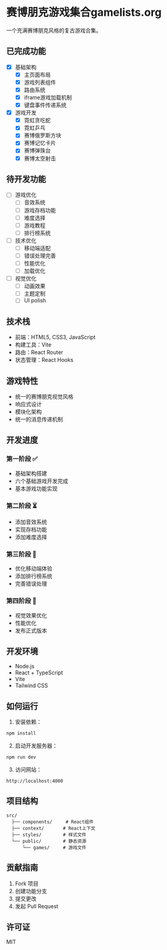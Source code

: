 # 赛博朋克游戏集合gamelists.org

一个充满赛博朋克风格的复古游戏合集。

## 已完成功能

- [x] 基础架构
  - [x] 主页面布局
  - [x] 游戏列表组件
  - [x] 路由系统
  - [x] iframe游戏加载机制
  - [x] 键盘事件传递系统

- [x] 游戏开发
  - [x] 霓虹贪吃蛇
  - [x] 霓虹乒乓
  - [x] 赛博俄罗斯方块
  - [x] 赛博记忆卡片
  - [x] 赛博弹珠台
  - [x] 赛博太空射击

## 待开发功能

- [ ] 游戏优化
  - [ ] 音效系统
  - [ ] 游戏存档功能
  - [ ] 难度选择
  - [ ] 游戏教程
  - [ ] 排行榜系统

- [ ] 技术优化
  - [ ] 移动端适配
  - [ ] 错误处理完善
  - [ ] 性能优化
  - [ ] 加载优化

- [ ] 视觉优化
  - [ ] 动画效果
  - [ ] 主题定制
  - [ ] UI polish

## 技术栈

- 前端：HTML5, CSS3, JavaScript
- 构建工具：Vite
- 路由：React Router
- 状态管理：React Hooks

## 游戏特性

- 统一的赛博朋克视觉风格
- 响应式设计
- 模块化架构
- 统一的消息传递机制

## 开发进度

### 第一阶段 ✅
- 基础架构搭建
- 六个基础游戏开发完成
- 基本游戏功能实现

### 第二阶段 ⏳
- 添加音效系统
- 实现存档功能
- 添加难度选择

### 第三阶段 📅
- 优化移动端体验
- 添加排行榜系统
- 完善错误处理

### 第四阶段 📅
- 视觉效果优化
- 性能优化
- 发布正式版本

## 开发环境

- Node.js
- React + TypeScript
- Vite
- Tailwind CSS

## 如何运行

1. 安装依赖：
```bash
npm install
```

2. 启动开发服务器：
```bash
npm run dev
```

3. 访问网站：
```
http://localhost:4000
```

## 项目结构

```
src/
  ├── components/     # React组件
  ├── context/       # React上下文
  ├── styles/        # 样式文件
  └── public/        # 静态资源
      └── games/     # 游戏文件
```

## 贡献指南

1. Fork 项目
2. 创建功能分支
3. 提交更改
4. 发起 Pull Request

## 许可证

MIT 